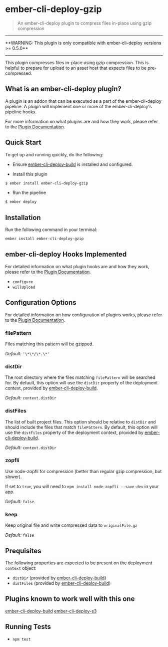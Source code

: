 # ember-cli-deploy-gzip

> An ember-cli-deploy plugin to compress files in-place using gzip compression

<hr/>
**WARNING: This plugin is only compatible with ember-cli-deploy versions >= 0.5.0**
<hr/>

This plugin compresses files in-place using gzip compression. This is helpful to prepare for upload to an asset host that expects files to be pre-compressed.

## What is an ember-cli-deploy plugin?

A plugin is an addon that can be executed as a part of the ember-cli-deploy pipeline. A plugin will implement one or more of the ember-cli-deploy's pipeline hooks.

For more information on what plugins are and how they work, please refer to the [Plugin Documentation][1].

## Quick Start

To get up and running quickly, do the following:

- Ensure [ember-cli-deploy-build][2] is installed and configured.

- Install this plugin

```bash
$ ember install ember-cli-deploy-gzip
```

- Run the pipeline

```bash
$ ember deploy
```

## Installation

Run the following command in your terminal:

```bash
ember install ember-cli-deploy-gzip
```

## ember-cli-deploy Hooks Implemented

For detailed information on what plugin hooks are and how they work, please refer to the [Plugin Documentation][1].

- `configure`
- `willUpload`


## Configuration Options

For detailed information on how configuration of plugins works, please refer to the [Plugin Documentation][1].

### filePattern

Files matching this pattern will be gzipped.

*Default:* `'\*\*/\*.\*'`

### distDir

The root directory where the files matching `filePattern` will be searched for. By default, this option will use the `distDir` property of the deployment context, provided by [ember-cli-deploy-build][2].

*Default:* `context.distDir`

### distFiles

The list of built project files. This option should be relative to `distDir` and should include the files that match `filePattern`. By default, this option will use the `distFiles` property of the deployment context, provided by [ember-cli-deploy-build][2].

*Default:* `context.distDir`

### zopfli

Use node-zopfli for compression (better than regular gzip compression, but slower).

If set to `true`, you will need to `npm install node-zopfli --save-dev` in your app.

*Default:* `false`

### keep

Keep original file and write compressed data to `originalFile.gz`

*Default:* `false`

## Prequisites

The following properties are expected to be present on the deployment `context` object:

- `distDir`      (provided by [ember-cli-deploy-build][2])
- `distFiles`    (provided by [ember-cli-deploy-build][2])

## Plugins known to work well with this one

[ember-cli-deploy-build][2]
[ember-cli-deploy-s3][3]

## Running Tests

- `npm test`

[1]: http://ember-cli.github.io/ember-cli-deploy/plugins "Plugin Documentation"
[2]: https://github.com/zapnito/ember-cli-deploy-build "ember-cli-deploy-build"
[3]: https://github.com/zapnito/ember-cli-deploy-s3 "ember-cli-deploy-s3"
